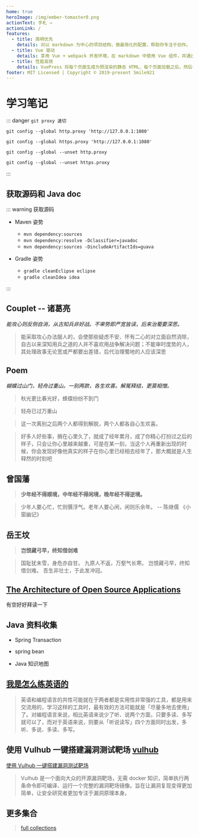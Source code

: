 ```yaml
---
home: true
heroImage: /img/ember-tomaster0.png
actionText: 手札 →
actionLink: /
features:
  - title: 简明优先
    details: 对以 markdown 为中心的项目结构，做最简化的配置，帮助你专注于创作。
  - title: Vue 驱动
    details: 享用 Vue + webpack 开发环境，在 markdown 中使用 Vue 组件，并通过 Vue 开发自定义主题。
  - title: 性能高效
    details: VuePress 将每个页面生成为预渲染的静态 HTML，每个页面加载之后，然后作为单页面应用程序(SPA)运行。
footer: MIT Licensed | Copyright © 2019-present Smile921
---
```


# 学习笔记

::: danger `git proxy 速切`

```
git config --global http.proxy 'http://127.0.0.1:1080'

git config --global https.proxy 'http://127.0.0.1:1080'

git config --global --unset http.proxy

git config --global --unset https.proxy
```

:::

## 获取源码和 Java doc

::: warning 获取源码

- Maven 姿势

  - `mvn dependency:sources`
  - `mvn dependency:resolve -Dclassifier=javadoc`
  - `mvn dependency:sources -DincludeArtifactIds=guava`

- Gradle 姿势
  - `gradle cleanEclipse eclipse`
  - `gradle cleanIdea idea`

:::

## Couplet -- 诸葛亮

_能攻心则反侧自消，从古知兵非好战。不审势即严宽皆误，后来治蜀要深思。_

> 能采取攻心办法服人的，会使那些疑虑不安、怀有二心的对立面自然消除，自古以来深知用兵之道的人并不喜欢用战争解决问题；不能审时度势的人，其处理政事无论宽或严都要出差错，后代治理蜀地的人应该深思

## Poem

_蝴蝶过山门，轻舟过重山。一别两款，各生欢喜。解冤释结，更莫相憎。_

> 秋光更比春光好，蜂蝶纷纷不到门

> 轻舟已过万重山

> 这一次离别之后两个人都得到解脱，两个人都各自心生欢喜。

> 好多人好些事，搁在心里久了，就成了经年累月，成了你精心打扮过之后的样子，只会让你心里越来越重，可是在某一刻，当这个人再重新出现的时候，你会发现好像他真实的样子在你心里已经相去经年了，那大概就是人生释然的时刻吧

## 曾国藩

> **少年经不得顺境，中年经不得闲境，晚年经不得逆境。**

> 少年人要心忙，忙则慑浮气。老年人要心闲，闲则乐余年。
> -- 陈继儒 《小窗幽记》

## 岳王坟

> **岂恨藏弓早，终知借剑难**

> 国耻犹未雪，身危亦自甘。
> 九原人不返，万壑气长寒。
> 岂恨藏弓早，终知借剑难。
> 吾生非壮士，于此发冲冠。

## [The Architecture of Open Source Applications](http://www.aosabook.org/en/index.html)

有空好好拜读一下

## Java 资料收集

<!-- * [面试相关资料](docs/note/awesome-interview.md) -->

- Spring Transaction

<!-- [Spring Transcation](docs/note/java/spring-transaction.md) -->

- spring bean

  <!-- [Spring bean](docs/note/java/spring-bean.md) -->

- Java 知识地图
  <!-- ![](./docs/note/java/img/knowleagemap.jpg) -->

## [我是怎么练英语的](https://dsdshcym.github.io/blog/2017/09/24/how-do-i-practice-my-english/)

> 英语和编程语言的共性可能就在于两者都是实用性非常强的工具，都是用来交流用的，学习这样的工具时，最有效的方法可能就是「尽量多地去使用」了。对编程语言来说，相比英语来说少了听、说两个方面，只要多读、多写就可以了，而对于英语来说，则要从「听说读写」四个方面同时出发，多听、多说、多读、多写。

## 使用 Vulhub 一键搭建漏洞测试靶场 [vulhub](https://github.com/vulhub/vulhub)

[使用 Vulhub 一键搭建漏洞测试靶场](https://vulhub.org)

> Vulhub 是一个面向大众的开源漏洞靶场，无需 docker 知识，简单执行两条命令即可编译、运行一个完整的漏洞靶场镜像。旨在让漏洞复现变得更加简单，让安全研究者更加专注于漏洞原理本身。

## 更多集合

> [full collections](https://lucid-pasteur-eae010.netlify.com/docs/notes.html)
